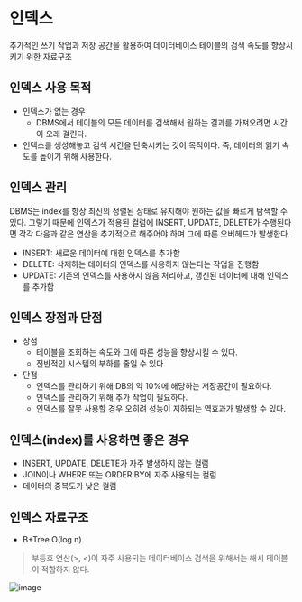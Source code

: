# 인덱스
추가적인 쓰기 작업과 저장 공간을 활용하여 데이터베이스 테이블의 검색 속도를 향상시키기 위한 자료구조

## 인덱스 사용 목적
* 인덱스가 없는 경우
    * DBMS에서 테이블의 모든 데이터를 검색해서 원하는 결과를 가져오려면 시간이 오래 걸린다.
* 인덱스를 생성해놓고 검색 시간을 단축시키는 것이 목적이다. 즉, 데이터의 읽기 속도를 높이기 위해 사용한다.


## 인덱스 관리
DBMS는 index를 항상 최신의 정렬된 상태로 유지해야 원하는 값을 빠르게 탐색할 수 있다. 그렇기 때문에 인덱스가 적용된 컬럼에 INSERT, UPDATE, DELETE가 수행된다면 각각 다음과 같은 연산을 추가적으로 해주어야 하며 그에 따른 오버헤드가 발생한다.
* INSERT: 새로운 데이터에 대한 인덱스를 추가함
* DELETE: 삭제하는 데이터의 인덱스를 사용하지 않는다는 작업을 진행함
* UPDATE: 기존의 인덱스를 사용하지 않음 처리하고, 갱신된 데이터에 대해 인덱스를 추가함

## 인덱스 장점과 단점
* 장점
    * 테이블을 조회하는 속도와 그에 따른 성능을 향상시킬 수 있다.
    * 전반적인 시스템의 부하를 줄일 수 있다.
* 단점
    * 인덱스를 관리하기 위해 DB의 약 10%에 해당하는 저장공간이 필요하다.
    * 인덱스를 관리하기 위해 추가 작업이 필요하다.
    * 인덱스를 잘못 사용할 경우 오히려 성능이 저하되는 역효과가 발생할 수 있다.

## 인덱스(index)를 사용하면 좋은 경우
* INSERT, UPDATE, DELETE가 자주 발생하지 않는 컬럼
* JOIN이나 WHERE 또는 ORDER BY에 자주 사용되는 컬럼
* 데이터의 중복도가 낮은 컬럼

## 인덱스 자료구조
* B+Tree O(log n)
> 부등호 연산(>, <)이 자주 사용되는 데이터베이스 검색을 위해서는 해시 테이블이 적합하지 않다. 

![image](https://github.com/kmularise/TIL/assets/106499310/59687807-ca73-4020-89ba-e62c3261d8d5)

<!-- https://mangkyu.tistory.com/96 -->
